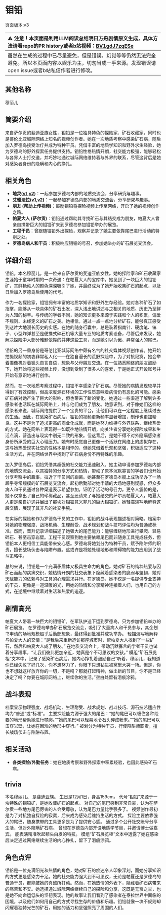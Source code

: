 # 钼铅
页面版本:v3
 

| :warning: 注意！本页面是利用LLM阅读总结明日方舟剧情原文生成，具体方法请看repo的PR history或者b站视频：[BV1gdJ7zqESe](https://www.bilibili.com/video/BV1gdJ7zqESe/)         |
|:----------------------------|
| 虽然在生成的过程中已尽量避免，但是错误，幻觉等等仍然无法完全避免。所以本页面内容以娱乐为主，切勿当成一手来源。发现错误请open issue或者b站私信作者进行修改。|



## 其他名称
穆丽儿
## 简要介绍
来自萨尔贡的斐迪亚族女性，钼铅是一位独具特色的探险家、矿石收藏家，同时也是哥伦比亚城际网络上知名的视频创作者。她在一次地质考察中感染矿石病，随后加入罗德岛接受治疗并成为特种干员。凭借丰富的地质学知识和野外求生经验，她为罗德岛的野外探索任务提供支持。钼铅性格热情开朗，社交能力极强，能够轻松与各界人士打交道，并巧妙地通过城际网络维持着与外界的联系，尽管这背后是她对感染者身份的隐瞒和内心的挣扎。
## 相关角色
-   **地灵([v1](../chars/char_183_skgoat.md),[v2](char_183_skgoat.md))**：一起参加罗德岛内部的地质交流会，分享研究与趣事。
-   **艾雅法拉([v1](../chars/char_180_amgoat.md),[v2](char_180_amgoat.md))**：一起参加罗德岛内部的地质交流会，分享研究与趣事。
-   **朋友 (帮助上传视频)**：鼓励钼铅将探险视频上传至网络，开启了她的视频创作之路。
-   **帕夏大人 (萨尔贡)**：钼铅通过帮助其寻找矿石与其结交成为朋友，帕夏大人曾亲自携带巨大的钼铅矿来到罗德岛参加钼铅举办的展览。
-   **工程干员**：曾跟随钼铅外出探险，观察并记录了她主要依靠尾巴进行活动的特别之处。
-   **罗德岛病人和干员**：积极响应钼铅的号召，参加她举办的矿石展览交流会。
## 详细介绍
钼铅，本名穆丽儿，是一位来自萨尔贡的斐迪亚族女性。她的探险家和矿石收藏家生涯始于童年时期的一次奇遇：在帕夏大人的宝库中，她见到了一块巨大的钼铅矿，其鲜艳动人的颜色深深吸引了她，并最终成为了她开始收集矿石的起点，以及日后加入罗德岛后使用的代号。

作为一名探险家，钼铅拥有丰富的地质学知识和野外生存经验。她对各种矿石了如指掌，能够从一块具体的矿石出发，深入浅出地讲述与之相关的地质、历史乃至鲜为人知的秘辛。与传统的学者不同，她的知识更多来源于实践和个人的积累，偏爱不规则、未经定义的矿石之美。她相信，通过一点一点地分析矿石，能够真正感受到这片大地漫长历史的实感。在她的随身行囊中，总是装着指南针、硬度笔、镐子、小型炸弹甚至是便携式碎石机等大量专业的地质考察设备，尽管后来发现，她解决探险中大部分难题依靠的并非这些工具，而是她引以为傲、异常强大的尾巴。

钼铅的另一重身份是哥伦比亚城际网络中颇有名气的社交媒体视频创作者。她开始拍摄视频的初衷非常私人化——在独自漫长的荒野探险中，为了对抗寂寞，她会举着摄像机对着镜头自言自语，想象与父母朋友交流。在一位熟悉网络的朋友鼓励下，她开始将这些视频上传，没想到受到了很多人的喜爱，于是她正式开设账号并开始有意识地进行创作。

然而，在一次地质考察过程中，钼铅不幸感染了矿石病。尽管她的病情发现较早并得到了有效控制，但高浓度源石环境的工作性质意味着病情仍有恶化的可能。感染矿石病对她产生了巨大的影响，但也带来了新的变化。她通过一些渠道了解到许多感染者也活跃在城际网络上，并与他们成为了朋友。她意识到，对于像她们这样的感染者来说，城际网络提供了一个宝贵的平台，让他们可以在一定程度上继续过去的生活。因此，在感染矿石病后，钼铅的视频更新频率显著增加，制作也更加精良。这并不是为了追求更高的商业化成就，而是她努力维持与外界联系、继续热爱的方式。她在网络上表现得一如既往地热情开朗，向关注者分享她的探险成果和生活点滴，营造出与现实中别无二致的形象。但这背后，是她不得不对外隐瞒感染者身份所承受的巨大心理压力。她有时感觉自己更像一个活跃在网络上的虚拟存在，这与她热爱现实社交的性格本是相悖的，但她凭借着乐观和坚强，积极适应了这种生活方式，并在网络世界中找到了矿石病身份不再特殊的乐趣。

加入罗德岛后，钼铅凭借其超强的社交能力迅速融入。她主动申请参加罗德岛内部的地质交流会，以其独特的分享方式和热情，带动了原本沉默寡言的学者们也开始分享考察中的趣事，拉近了干员间的距离。她甚至在罗德岛本舰上成功举办了一场超乎寻常规模的矿石展览交流会。起初后勤部对她申请的大场地感到疑惑，但众多病人和干员通过各种渠道表示希望参加，证明了活动的号召力。更令人震惊的是，她不仅拿出了自己的珍稀藏品，甚至还请来了与她结交的萨尔贡帕夏大人，帕夏大人更是亲自护送并展出了那块对钼铅意义非凡的巨大钼铅矿。她轻描淡写地解释这段交情，展现了其非凡的社交手腕。

在实际的探险和作为罗德岛干员的工作中，钼铅的战斗表现描述相对简略。档案中对她的物理强度、战场机动、生理耐受、战术规划和战斗技巧评估均为普通或标准。然而，晋升记录详细描述了她强大的尾巴能力：能够缠绕地形进行攀爬、轻易碎石、甚至击穿岩壁。工程干员观察到她主要依赖尾巴而非随身工具完成任务，但钼铅本人更相信工具能带来安心感。罗德岛将她划分为特种干员，赋予陷阱师的职责，擅长战场伏击与陷阱布置。这或许是将她处理地形和障碍物的能力应用到了战斗策略中。

总的来说，钼铅是一个充满矛盾体又极具生命力的角色。她对矿石的纯粹热爱与因矿石而起的病痛交织，她热情开朗的社交表象下隐藏着感染者的脆弱与坚韧，她对天赋能力的依赖与对工具的心理需求并行。在罗德岛，她不仅是一名提供专业支持的干员，更像是一道温暖的光，用她的热情和分享精神连接着人们，也用自己的方式，在逆境中继续着对生活和热爱的追逐。
## 剧情高光
帕夏大人带着一块巨大的钼铅矿，在军队护送下运到罗德岛，只为参加钼铅举办的矿石展览。
在罗德岛举办矿石展览交流会，吸引了大量病人和干员参与，其企划书申请的场地规模超乎后勤部想象，最终得到批准并成功举办。
轻描淡写地解释与帕夏大人的交情：“是我后来重新造访那座城市时，帮帕夏大人找到了一些矿石，然后和帕夏大人成了朋友。”
在地质交流会上，带动沉默寡言的学者干员也试着分享趣事，“让我们彼此更加亲近，她真是个不可思议的女孩。”
模组“矿石展览柜”文本中，记录了感染矿石病后，她内心挣扎着鼓励自己“听着，穆丽儿，我知道你已经失败了好几次，你不想努力了，你眼下只想钻进被窝里大哭一场。但是，你也不想就这样放弃你的一切，不是吗？那就打起精神，做出新的节目，你不是已经决定了吗？你要在城际网络上，继续你的生活。”空白处留有泪痕涂鸦。
## 战斗表现
档案显示物理强度、战场机动、生理耐受、战术规划、战斗技巧、源石技艺适应性均为“普通”或“标准”。
主要探险能力源于强大的尾巴：“她的尾巴可以缠住各种险要的地形帮助她进行攀爬。”“她的尾巴可以轻易地令石头碎成粉末。”“她的尾巴可以击穿岩壁，让她在困难的地形中穿行。”
被划分为特种干员，行使陷阱师职责，擅长战场伏击与陷阱布置。
## 相关活动
-   **各类探险/外勤任务**：她在地质考察和野外探索中积累经验，也因此感染矿石病。
## trivia
本名穆丽儿。
是斐迪亚族。
生日是12月1日，身高159cm。
代号“钼铅”来源于一块特殊的钼铅矿，是她收藏矿石的起点。
对自己的尾巴感到非常自豪，认为在萨尔贡一些地方尾巴厉害的人会受尊敬，认为尾巴力量比手强多了。
视频创作最初是为了对抗独自探险的寂寞，后来成为感染后维持生活的方式。
探险主要依靠强大的尾巴，随身携带的工具更多是为了提供安心感。
通过多个公开社交账号分享生活，但对外隐瞒矿石病。
曾想在罗德岛内部开设地质学节目，并邀请博士做嘉宾。
能表演精准吹起额头白发的特技。
模组“矿石展览柜”文本中透露了她在感染后决定通过网络继续生活的内心挣扎，留下了泪痕涂鸦。
## 角色点评
钼铅是一位充满阳光和热情的角色，她对矿石的痴迷令人印象深刻，而她分享知识的方式更是感染力十足。她的社交能力强大到不可思议，无论是帕夏还是罗德岛的普通干员，都能被她的真诚所打动。然而，在她热情的外表下，隐藏着矿石病带来的痛苦和不安。她选择通过城际网络继续自己的探险和分享，这既是无奈之举，也是她不向命运低头的坚韧表现。她的故事让我们看到了感染者在泰拉世界中面临的困境，以及他们如何用自己的方式寻找生存的价值和乐趣。钼铅就像一块不规则却闪耀着独特光芒的矿石，用她的活力和坚强照亮了周围的人们。